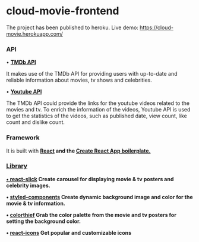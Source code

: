 # cloud-movie-frontend

The project has been published to heroku. Live demo: https://cloud-movie.herokuapp.com/

<h3>API</h3>

• <a href="https://developers.themoviedb.org/3/getting-started/introduction"><b>TMDb API</b></a> 

It makes use of the TMDb API for providing users with up-to-date and reliable information about movies, tv shows and celebrities. 

• <a href="https://developers.google.com/youtube/v3/docs/"><b>Youtube API</b></a>

The TMDb API could provide the links for the youtube videos related to the movies and tv. To enrich the information of the videos, 
Youtube API is used to get the statistics of the videos, such as published date, view count, like count and dislike count. 

<h3>Framework</h3>

It is built with <a href="https://reactjs.org/"><b>React<b></a> and the <a href="https://reactjs.org/docs/create-a-new-react-app.html"><b>Create React App</b> boilerplate.

<h3>Library</h3>
• <a href="https://www.npmjs.com/package/react-slick">react-slick</a>
Create carousel for displaying movie & tv posters and celebrity images.

• <a href="https://www.npmjs.com/package/styled-components">styled-components</a>
Create dynamic background image and color for the movie & tv information. 

• <a href="https://www.npmjs.com/package/colorthief"><b>colorthief</b></a> 
Grab the color palette from the movie and tv posters for setting the background color.

• <a href="https://www.npmjs.com/package/react-icons">react-icons</a>
Get popular and customizable icons



